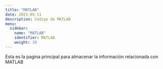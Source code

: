 ```yaml
---
title: "MATLAB"
date: 2021-05-11
description: Código de MATLAB 
menu:
  sidebar:
    name: "MATLAB"
    identifier: MATLAB
    weight: 10
---
```

Esta es la pagina principal para almacenar la información relacionada con MATLAB 